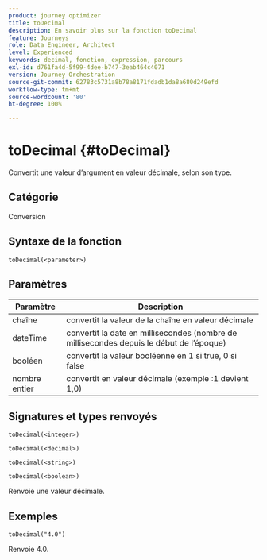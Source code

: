 ```yaml
---
product: journey optimizer
title: toDecimal
description: En savoir plus sur la fonction toDecimal
feature: Journeys
role: Data Engineer, Architect
level: Experienced
keywords: decimal, fonction, expression, parcours
exl-id: d761fa4d-5f99-4dee-b747-3eab464c4071
version: Journey Orchestration
source-git-commit: 62783c5731a8b78a8171fdadb1da8a680d249efd
workflow-type: tm+mt
source-wordcount: '80'
ht-degree: 100%

---
```


# toDecimal {#toDecimal}

Convertit une valeur d’argument en valeur décimale, selon son type.

## Catégorie

Conversion

## Syntaxe de la fonction

`toDecimal(<parameter>)`

## Paramètres

| Paramètre | Description |
|--- |--- |
| chaîne | convertit la valeur de la chaîne en valeur décimale |
| dateTime | convertit la date en millisecondes (nombre de millisecondes depuis le début de l’époque) |
| booléen | convertit la valeur booléenne en 1 si true, 0 si false |
| nombre entier | convertit en valeur décimale (exemple :1 devient 1,0) |

## Signatures et types renvoyés

`toDecimal(<integer>)`

`toDecimal(<decimal>)`

`toDecimal(<string>)`

`toDecimal(<boolean>)`

Renvoie une valeur décimale.

## Exemples

`toDecimal("4.0")`

Renvoie 4.0.

